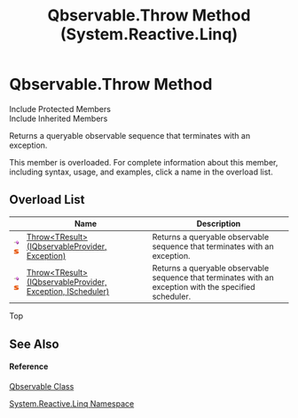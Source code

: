 ﻿---
title: Qbservable.Throw Method  (System.Reactive.Linq)
TOCTitle: Throw Method
ms:assetid: Overload:System.Reactive.Linq.Qbservable.Throw
ms:mtpsurl: https://msdn.microsoft.com/en-us/library/system.reactive.linq.qbservable.throw(v=VS.103)
ms:contentKeyID: 36068327
ms.date: 06/28/2011
mtps_version: v=VS.103
f1_keywords:
- System.Reactive.Linq.Qbservable.Throw
- System.Reactive.Linq.Qbservable.Throw``1
dev_langs:
- CSharp
- JScript
- VB
- FSharp
---

# Qbservable.Throw Method

Include Protected Members  
Include Inherited Members  

Returns a queryable observable sequence that terminates with an exception.

This member is overloaded. For complete information about this member, including syntax, usage, and examples, click a name in the overload list.

## Overload List

<table>
<thead>
<tr class="header">
<th> </th>
<th>Name</th>
<th>Description</th>
</tr>
</thead>
<tbody>
<tr class="odd">
<td><img src="images\Hh303103.pubmethod(en-us,VS.103).gif" title="Public method" alt="Public method" /><img src="images\Hh244319.static(en-us,VS.103).gif" title="Static member" alt="Static member" /></td>
<td><a href="https://msdn.microsoft.com/en-us/library/m:system.reactive.linq.qbservable.throw%60%601(system.reactive.linq.iqbservableprovider%2csystem.exception)(v=VS.103)">Throw&lt;TResult&gt;(IQbservableProvider, Exception)</a></td>
<td>Returns a queryable observable sequence that terminates with an exception.</td>
</tr>
<tr class="even">
<td><img src="images\Hh303103.pubmethod(en-us,VS.103).gif" title="Public method" alt="Public method" /><img src="images\Hh244319.static(en-us,VS.103).gif" title="Static member" alt="Static member" /></td>
<td><a href="https://msdn.microsoft.com/en-us/library/m:system.reactive.linq.qbservable.throw%60%601(system.reactive.linq.iqbservableprovider%2csystem.exception%2csystem.reactive.concurrency.ischeduler)(v=VS.103)">Throw&lt;TResult&gt;(IQbservableProvider, Exception, IScheduler)</a></td>
<td>Returns a queryable observable sequence that terminates with an exception with the specified scheduler.</td>
</tr>
</tbody>
</table>

Top

## See Also

#### Reference

[Qbservable Class](hh211693\(v=vs.103\).md)

[System.Reactive.Linq Namespace](hh211929\(v=vs.103\).md)

